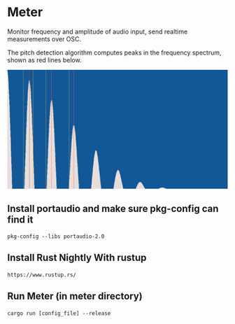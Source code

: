 # Meter
Monitor frequency and amplitude of audio input, send realtime measurements
over OSC.

The pitch detection algorithm computes peaks in the frequency spectrum, shown as red lines below.

![meter screenshot](https://raw.githubusercontent.com/kcking/meter/master/screen.png)

## Install portaudio and make sure pkg-config can find it
	pkg-config --libs portaudio-2.0
## Install Rust Nightly With rustup
	https://www.rustup.rs/
## Run Meter (in meter directory)
    cargo run [config_file] --release
